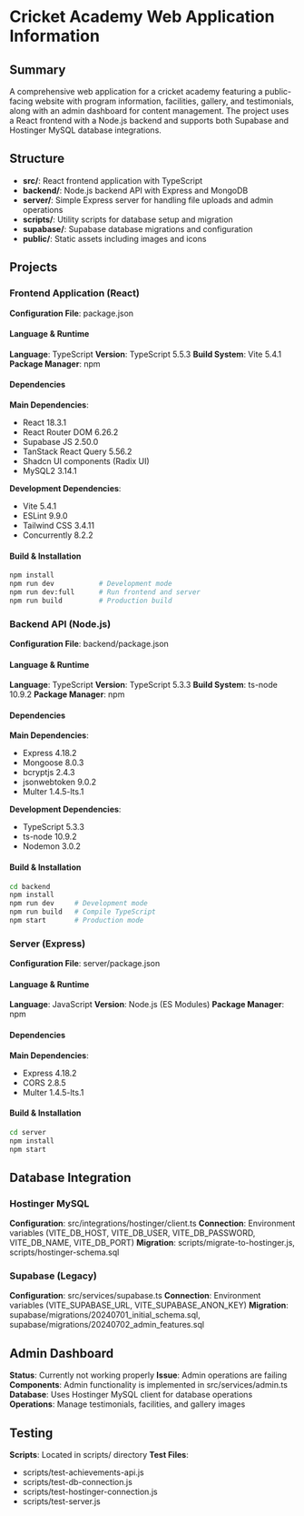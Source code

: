 # Cricket Academy Web Application Information

## Summary
A comprehensive web application for a cricket academy featuring a public-facing website with program information, facilities, gallery, and testimonials, along with an admin dashboard for content management. The project uses a React frontend with a Node.js backend and supports both Supabase and Hostinger MySQL database integrations.

## Structure
- **src/**: React frontend application with TypeScript
- **backend/**: Node.js backend API with Express and MongoDB
- **server/**: Simple Express server for handling file uploads and admin operations
- **scripts/**: Utility scripts for database setup and migration
- **supabase/**: Supabase database migrations and configuration
- **public/**: Static assets including images and icons

## Projects

### Frontend Application (React)
**Configuration File**: package.json

#### Language & Runtime
**Language**: TypeScript
**Version**: TypeScript 5.5.3
**Build System**: Vite 5.4.1
**Package Manager**: npm

#### Dependencies
**Main Dependencies**:
- React 18.3.1
- React Router DOM 6.26.2
- Supabase JS 2.50.0
- TanStack React Query 5.56.2
- Shadcn UI components (Radix UI)
- MySQL2 3.14.1

**Development Dependencies**:
- Vite 5.4.1
- ESLint 9.9.0
- Tailwind CSS 3.4.11
- Concurrently 8.2.2

#### Build & Installation
```bash
npm install
npm run dev           # Development mode
npm run dev:full      # Run frontend and server
npm run build         # Production build
```

### Backend API (Node.js)
**Configuration File**: backend/package.json

#### Language & Runtime
**Language**: TypeScript
**Version**: TypeScript 5.3.3
**Build System**: ts-node 10.9.2
**Package Manager**: npm

#### Dependencies
**Main Dependencies**:
- Express 4.18.2
- Mongoose 8.0.3
- bcryptjs 2.4.3
- jsonwebtoken 9.0.2
- Multer 1.4.5-lts.1

**Development Dependencies**:
- TypeScript 5.3.3
- ts-node 10.9.2
- Nodemon 3.0.2

#### Build & Installation
```bash
cd backend
npm install
npm run dev     # Development mode
npm run build   # Compile TypeScript
npm start       # Production mode
```

### Server (Express)
**Configuration File**: server/package.json

#### Language & Runtime
**Language**: JavaScript
**Version**: Node.js (ES Modules)
**Package Manager**: npm

#### Dependencies
**Main Dependencies**:
- Express 4.18.2
- CORS 2.8.5
- Multer 1.4.5-lts.1

#### Build & Installation
```bash
cd server
npm install
npm start
```

## Database Integration

### Hostinger MySQL
**Configuration**: src/integrations/hostinger/client.ts
**Connection**: Environment variables (VITE_DB_HOST, VITE_DB_USER, VITE_DB_PASSWORD, VITE_DB_NAME, VITE_DB_PORT)
**Migration**: scripts/migrate-to-hostinger.js, scripts/hostinger-schema.sql

### Supabase (Legacy)
**Configuration**: src/services/supabase.ts
**Connection**: Environment variables (VITE_SUPABASE_URL, VITE_SUPABASE_ANON_KEY)
**Migration**: supabase/migrations/20240701_initial_schema.sql, supabase/migrations/20240702_admin_features.sql

## Admin Dashboard
**Status**: Currently not working properly
**Issue**: Admin operations are failing
**Components**: Admin functionality is implemented in src/services/admin.ts
**Database**: Uses Hostinger MySQL client for database operations
**Operations**: Manage testimonials, facilities, and gallery images

## Testing
**Scripts**: Located in scripts/ directory
**Test Files**:
- scripts/test-achievements-api.js
- scripts/test-db-connection.js
- scripts/test-hostinger-connection.js
- scripts/test-server.js